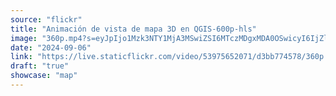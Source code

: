 ```yaml
---
source: "flickr"
title: "Animación de vista de mapa 3D en QGIS-600p-hls"
image: "360p.mp4?s=eyJpIjo1Mzk3NTY1MjA3MSwiZSI6MTczMDgxMDA0OSwicyI6IjZlMGEzM2FkMTVjZTkyMzljMGFiMzc1MTdiNzc0OTU0ZWQxMjQyMGMiLCJ2IjoxfQ.mp4"
date: "2024-09-06"
link: "https://live.staticflickr.com/video/53975652071/d3bb774578/360p.mp4?s=eyJpIjo1Mzk3NTY1MjA3MSwiZSI6MTczMDgxMDA0OSwicyI6IjZlMGEzM2FkMTVjZTkyMzljMGFiMzc1MTdiNzc0OTU0ZWQxMjQyMGMiLCJ2IjoxfQ"
draft: "true"
showcase: "map"
---
```

